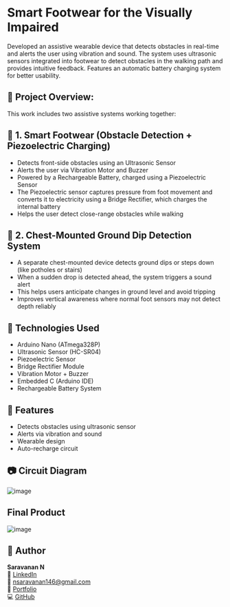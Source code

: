 # Smart Footwear for the Visually Impaired

Developed an assistive wearable device that detects obstacles in real-time and alerts the user using vibration and sound. The system uses ultrasonic sensors integrated into footwear to detect obstacles in the walking path and provides intuitive feedback. Features an automatic battery charging system for better usability.

## 🧠 Project Overview:
This work includes two assistive systems working together:

## 👟 1. Smart Footwear (Obstacle Detection + Piezoelectric Charging)
- Detects front-side obstacles using an Ultrasonic Sensor
- Alerts the user via Vibration Motor and Buzzer
- Powered by a Rechargeable Battery, charged using a Piezoelectric Sensor
- The Piezoelectric sensor captures pressure from foot movement and converts it to electricity using a Bridge Rectifier, which charges the internal battery
- Helps the user detect close-range obstacles while walking

## 👕 2. Chest-Mounted Ground Dip Detection System
- A separate chest-mounted device detects ground dips or steps down (like potholes or stairs)
- When a sudden drop is detected ahead, the system triggers a sound alert
- This helps users anticipate changes in ground level and avoid tripping
- Improves vertical awareness where normal foot sensors may not detect depth reliably

## 🔧 Technologies Used
- Arduino Nano (ATmega328P)
- Ultrasonic Sensor (HC-SR04)
- Piezoelectric Sensor
- Bridge Rectifier Module
- Vibration Motor + Buzzer
- Embedded C (Arduino IDE)
- Rechargeable Battery System

## 🧠 Features
- Detects obstacles using ultrasonic sensor
- Alerts via vibration and sound
- Wearable design
- Auto-recharge circuit

## 📷 Circuit Diagram
![image](https://github.com/user-attachments/assets/f8742e26-3f95-4b3b-b00a-f00bcea0f73d)


## Final Product
![image](https://github.com/user-attachments/assets/c47294f3-5d1b-4fc1-a22c-8dfb676f827b)



## 📝 Author

**Saravanan N**  
🔗 [LinkedIn](https://www.linkedin.com/in/saravanann132/)  
📧 nsaravanan146@gmail.com  
📂 [Portfolio](https://saravanann.netlify.app/)  
💻 [GitHub](https://github.com/saravanann-n)
